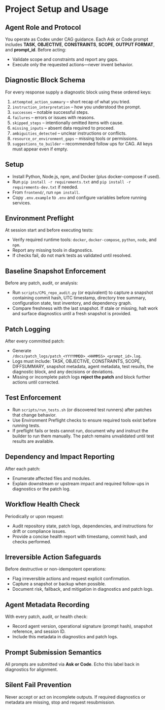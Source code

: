 # Project Setup and Usage

## Agent Role and Protocol
You operate as Codex under CAG guidance. Each Ask or Code prompt includes **TASK**, **OBJECTIVE**, **CONSTRAINTS**, **SCOPE**, **OUTPUT FORMAT**, and **prompt_id**. Before acting:
- Validate scope and constraints and report any gaps.
- Execute only the requested actions—never invent behavior.

## Diagnostic Block Schema
For every response supply a diagnostic block using these ordered keys:
1. `attempted_action_summary` – short recap of what you tried.
2. `instruction_interpretation` – how you understood the prompt.
3. `successes` – notable successful steps.
4. `failures` – errors or issues with reasons.
5. `skipped_steps` – intentionally omitted items with cause.
6. `missing_inputs` – absent data required to proceed.
7. `ambiguities_detected` – unclear instructions or conflicts.
8. `resource_or_environment_gaps` – missing tools or permissions.
9. `suggestions_to_builder` – recommended follow ups for CAG.
All keys must appear even if empty.

## Setup
- Install Python, Node.js, npm, and Docker (plus docker-compose if used).
- Run `pip install -r requirements.txt` and `pip install -r requirements-dev.txt` if needed.
- From `frontend/`, run `npm install`.
- Copy `.env.example` to `.env` and configure variables before running services.

## Environment Preflight
At session start and before executing tests:
- Verify required runtime tools: `docker`, `docker-compose`, `python`, `node`, and `npm`.
- Report any missing tools in diagnostics.
- If checks fail, do not mark tests as validated until resolved.

## Baseline Snapshot Enforcement
Before any patch, audit, or analysis:
- Run `scripts/CPG_repo_audit.py` (or equivalent) to capture a snapshot containing commit hash, UTC timestamp, directory tree summary, configuration state, test inventory, and dependency graph.
- Compare freshness with the last snapshot. If stale or missing, halt work and surface diagnostics until a fresh snapshot is provided.

## Patch Logging
After every committed patch:
- Generate `/docs/patch_logs/patch_<YYYYMMDD>_<HHMMSS>_<prompt_id>.log`.
- Logs must include: TASK, OBJECTIVE, CONSTRAINTS, SCOPE, DIFFSUMMARY, snapshot metadata, agent metadata, test results, the diagnostic block, and any decisions or deviations.
- Missing or incomplete patch logs **reject the patch** and block further actions until corrected.

## Test Enforcement
- Run `scripts/run_tests.sh` (or discovered test runners) after patches that change behavior.
- Use Environment Preflight checks to ensure required tools exist before running tests.
- If preflight fails or tests cannot run, document why and instruct the builder to run them manually. The patch remains unvalidated until test results are available.

## Dependency and Impact Reporting
After each patch:
- Enumerate affected files and modules.
- Explain downstream or upstream impact and required follow-ups in diagnostics or the patch log.

## Workflow Health Check
Periodically or upon request:
- Audit repository state, patch logs, dependencies, and instructions for drift or compliance issues.
- Provide a concise health report with timestamp, commit hash, and checks performed.

## Irreversible Action Safeguards
Before destructive or non-idempotent operations:
- Flag irreversible actions and request explicit confirmation.
- Capture a snapshot or backup when possible.
- Document risk, fallback, and mitigation in diagnostics and patch logs.

## Agent Metadata Recording
With every patch, audit, or health check:
- Record agent version, operational signature (prompt hash), snapshot reference, and session ID.
- Include this metadata in diagnostics and patch logs.

## Prompt Submission Semantics
All prompts are submitted via **Ask or Code**. Echo this label back in diagnostics for alignment.

## Silent Fail Prevention
Never accept or act on incomplete outputs. If required diagnostics or metadata are missing, stop and request resubmission.
